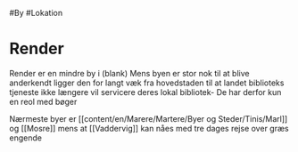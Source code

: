 #By #Lokation 
# Render
Render er en mindre by i (blank)
Mens byen er stor nok til at blive anderkendt ligger den for langt væk fra hovedstaden til at landet biblioteks tjeneste ikke længere vil servicere deres lokal bibliotek- De har derfor kun en reol med bøger

Nærmeste byer er [[content/en/Marere/Martere/Byer og Steder/Tinis/Marl]] og [[Mosre]] mens at [[Vaddervig]] kan nåes med tre dages rejse over græs engende 
